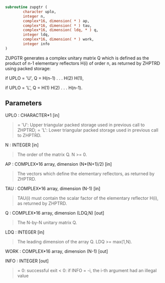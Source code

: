```fortran
subroutine zupgtr (
        character uplo,
        integer n,
        complex*16, dimension( * ) ap,
        complex*16, dimension( * ) tau,
        complex*16, dimension( ldq, * ) q,
        integer ldq,
        complex*16, dimension( * ) work,
        integer info
)
```

ZUPGTR generates a complex unitary matrix Q which is defined as the
product of n-1 elementary reflectors H(i) of order n, as returned by
ZHPTRD using packed storage:

if UPLO = 'U', Q = H(n-1) . . . H(2) H(1),

if UPLO = 'L', Q = H(1) H(2) . . . H(n-1).

## Parameters
UPLO : CHARACTER\*1 [in]
> = 'U': Upper triangular packed storage used in previous
> call to ZHPTRD;
> = 'L': Lower triangular packed storage used in previous
> call to ZHPTRD.

N : INTEGER [in]
> The order of the matrix Q. N >= 0.

AP : COMPLEX\*16 array, dimension (N\*(N+1)/2) [in]
> The vectors which define the elementary reflectors, as
> returned by ZHPTRD.

TAU : COMPLEX\*16 array, dimension (N-1) [in]
> TAU(i) must contain the scalar factor of the elementary
> reflector H(i), as returned by ZHPTRD.

Q : COMPLEX\*16 array, dimension (LDQ,N) [out]
> The N-by-N unitary matrix Q.

LDQ : INTEGER [in]
> The leading dimension of the array Q. LDQ >= max(1,N).

WORK : COMPLEX\*16 array, dimension (N-1) [out]

INFO : INTEGER [out]
> = 0:  successful exit
> < 0:  if INFO = -i, the i-th argument had an illegal value
